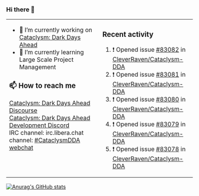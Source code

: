 ### Hi there 👋

<table><tr><td valign="top" width="50%">

- 🔭 I’m currently working on [Cataclysm: Dark Days Ahead](https://github.com/CleverRaven/Cataclysm-DDA)
- 🌱 I’m currently learning Large Scale Project Management

### 📫 How to reach me
[Cataclysm: Dark Days Ahead Discourse](https://discourse.cataclysmdda.org)  
[Cataclysm: Dark Days Ahead Development Discord](https://discord.gg/jFEc7Yp)  
IRC channel: irc.libera.chat channel: [#CataclysmDDA webchat](https://kiwiirc.com/nextclient/irc.libera.chat#CataclysmDDA)

</td><td valign="top" width="50%">

### Recent activity
<!--START_SECTION:activity-->
1. ❗ Opened issue [#83082](https://github.com/CleverRaven/Cataclysm-DDA/issues/83082) in [CleverRaven/Cataclysm-DDA](https://github.com/CleverRaven/Cataclysm-DDA)
2. ❗ Opened issue [#83081](https://github.com/CleverRaven/Cataclysm-DDA/issues/83081) in [CleverRaven/Cataclysm-DDA](https://github.com/CleverRaven/Cataclysm-DDA)
3. ❗ Opened issue [#83080](https://github.com/CleverRaven/Cataclysm-DDA/issues/83080) in [CleverRaven/Cataclysm-DDA](https://github.com/CleverRaven/Cataclysm-DDA)
4. ❗ Opened issue [#83079](https://github.com/CleverRaven/Cataclysm-DDA/issues/83079) in [CleverRaven/Cataclysm-DDA](https://github.com/CleverRaven/Cataclysm-DDA)
5. ❗ Opened issue [#83078](https://github.com/CleverRaven/Cataclysm-DDA/issues/83078) in [CleverRaven/Cataclysm-DDA](https://github.com/CleverRaven/Cataclysm-DDA)
<!--END_SECTION:activity-->

</td></tr></table>

[![Anurag's GitHub stats](https://github-readme-stats.vercel.app/api?username=kevingranade)](https://github.com/anuraghazra/github-readme-stats)
